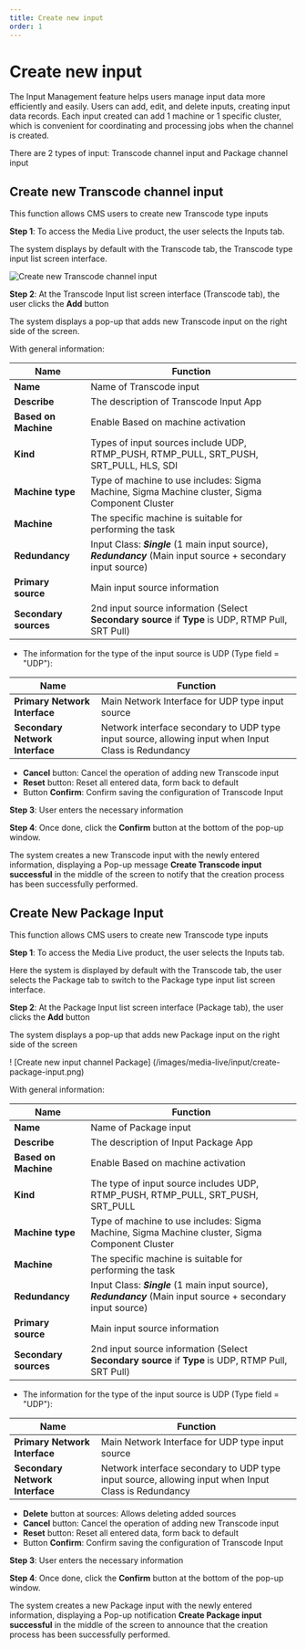 ```yaml
---
title: Create new input
order: 1
---
```


# Create new input

The Input Management feature helps users manage input data more efficiently and easily. Users can add, edit, and delete inputs, creating input data records. Each input created can add 1 machine or 1 specific cluster, which is convenient for coordinating and processing jobs when the channel is created.

There are 2 types of input: Transcode channel input and Package channel input

## Create new Transcode channel input

This function allows CMS users to create new Transcode type inputs

**Step 1**: To access the Media Live product, the user selects the Inputs tab.

The system displays by default with the Transcode tab, the Transcode type input list screen interface.

![Create new Transcode channel input](/images/media-live/input/create-transcode-input.png)

**Step 2**: At the Transcode Input list screen interface (Transcode tab), the user clicks the **Add** button

The system displays a pop-up that adds new Transcode input on the right side of the screen.

With general information:

| Name                  | Function                                                                                                                                                                   |
| --------------------- | -------------------------------------------------------------------------------------------------------------------------------------------------------------------------- |
| **Name**              | Name of Transcode input                                                                                                                                                    |
| **Describe**          | The description of Transcode Input App                                                                                                                                     |
| **Based on Machine**  | Enable Based on machine activation                                                                                                                                         |
| **Kind**              | Types of input sources include UDP, RTMP_PUSH, RTMP_PULL, SRT_PUSH, SRT_PULL, HLS, SDI |
| **Machine type**      | Type of machine to use includes: Sigma Machine, Sigma Machine cluster, Sigma Component Cluster                                                                             |
| **Machine**           | The specific machine is suitable for performing the task                                                                                                                   |
| **Redundancy**        | Input Class: _**Single**_ (1 main input source), _**Redundancy**_ (Main input source + secondary input source)                       |
| **Primary source**    | Main input source information                                                                                                                                              |
| **Secondary sources** | 2nd input source information (Select **Secondary source** if **Type** is UDP, RTMP Pull, SRT Pull)                                                      |

- The information for the type of the input source is UDP (Type field = "UDP"):

| Name                            | Function                                                                                            |
| ------------------------------- | --------------------------------------------------------------------------------------------------- |
| **Primary Network Interface**   | Main Network Interface for UDP type input source                                                    |
| **Secondary Network Interface** | Network interface secondary to UDP type input source, allowing input when Input Class is Redundancy |

- **Cancel** button: Cancel the operation of adding new Transcode input
- **Reset** button: Reset all entered data, form back to default
- Button **Confirm**: Confirm saving the configuration of Transcode Input

**Step 3**: User enters the necessary information

**Step 4**: Once done, click the **Confirm** button at the bottom of the pop-up window.

The system creates a new Transcode input with the newly entered information, displaying a Pop-up message **Create Transcode input successful** in the middle of the screen to notify that the creation process has been successfully performed.

## Create New Package Input

This function allows CMS users to create new Transcode type inputs

**Step 1**: To access the Media Live product, the user selects the Inputs tab.

Here the system is displayed by default with the Transcode tab, the user selects the Package tab to switch to the Package type input list screen interface.

**Step 2**: At the Package Input list screen interface (Package tab), the user clicks the **Add** button

The system displays a pop-up that adds new Package input on the right side of the screen

! [Create new input channel Package] (/images/media-live/input/create-package-input.png)

With general information:

| Name                  | Function                                                                                                                                                            |
| --------------------- | ------------------------------------------------------------------------------------------------------------------------------------------------------------------- |
| **Name**              | Name of Package input                                                                                                                                               |
| **Describe**          | The description of Input Package App                                                                                                                                |
| **Based on Machine**  | Enable Based on machine activation                                                                                                                                  |
| **Kind**              | The type of input source includes UDP, RTMP_PUSH, RTMP_PULL, SRT_PUSH, SRT_PULL |
| **Machine type**      | Type of machine to use includes: Sigma Machine, Sigma Machine cluster, Sigma Component Cluster                                                                      |
| **Machine**           | The specific machine is suitable for performing the task                                                                                                            |
| **Redundancy**        | Input Class: _**Single**_ (1 main input source), _**Redundancy**_ (Main input source + secondary input source)                |
| **Primary source**    | Main input source information                                                                                                                                       |
| **Secondary sources** | 2nd input source information (Select **Secondary source** if **Type** is UDP, RTMP Pull, SRT Pull)                                               |

- The information for the type of the input source is UDP (Type field = "UDP"):

| Name                            | Function                                                                                            |
| ------------------------------- | --------------------------------------------------------------------------------------------------- |
| **Primary Network Interface**   | Main Network Interface for UDP type input source                                                    |
| **Secondary Network Interface** | Network interface secondary to UDP type input source, allowing input when Input Class is Redundancy |

- **Delete** button at sources: Allows deleting added sources
- **Cancel** button: Cancel the operation of adding new Transcode input
- **Reset** button: Reset all entered data, form back to default
- Button **Confirm**: Confirm saving the configuration of Transcode Input

**Step 3**: User enters the necessary information

**Step 4**: Once done, click the **Confirm** button at the bottom of the pop-up window.

The system creates a new Package input with the newly entered information, displaying a Pop-up notification **Create Package input successful** in the middle of the screen to announce that the creation process has been successfully performed.
